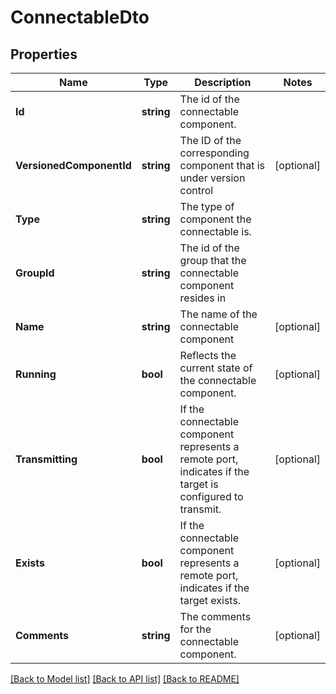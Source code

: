 # ConnectableDto

## Properties

Name | Type | Description | Notes
------------ | ------------- | ------------- | -------------
**Id** | **string** | The id of the connectable component. | 
**VersionedComponentId** | **string** | The ID of the corresponding component that is under version control | [optional] 
**Type** | **string** | The type of component the connectable is. | 
**GroupId** | **string** | The id of the group that the connectable component resides in | 
**Name** | **string** | The name of the connectable component | [optional] 
**Running** | **bool** | Reflects the current state of the connectable component. | [optional] 
**Transmitting** | **bool** | If the connectable component represents a remote port, indicates if the target is configured to transmit. | [optional] 
**Exists** | **bool** | If the connectable component represents a remote port, indicates if the target exists. | [optional] 
**Comments** | **string** | The comments for the connectable component. | [optional] 

[[Back to Model list]](../README.md#documentation-for-models) [[Back to API list]](../README.md#documentation-for-api-endpoints) [[Back to README]](../README.md)


